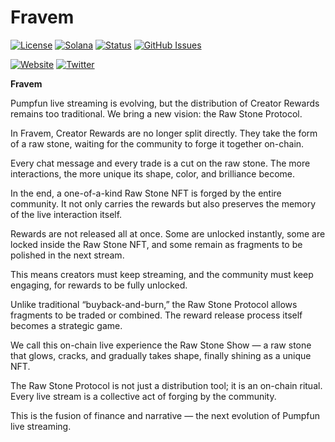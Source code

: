 # Fravem

[![License](https://img.shields.io/badge/License-MIT-blue.svg)](https://opensource.org/licenses/MIT)
[![Solana](https://img.shields.io/badge/Solana-Web3-green.svg)](https://solana.com/)
[![Status](https://img.shields.io/badge/Status-In%20Development-orange.svg)]()
[![GitHub Issues](https://img.shields.io/github/issues/yourusername/ontora-ai.svg)](https://github.com/yourusername/ontora-ai/issues)

[![Website](https://img.shields.io/badge/Website-Fravem-blue?logo=google-chrome)](https://fravem.com/)
[![Twitter](https://img.shields.io/badge/Twitter-Fravem-blue?logo=twitter)](https://x.com/Fravemlab)

**Fravem** 

Pumpfun live streaming is evolving, but the distribution of Creator Rewards remains too traditional.
We bring a new vision: the Raw Stone Protocol.

In Fravem, Creator Rewards are no longer split directly.
They take the form of a raw stone, waiting for the community to forge it together on-chain.

Every chat message and every trade is a cut on the raw stone.
The more interactions, the more unique its shape, color, and brilliance become.

In the end, a one-of-a-kind Raw Stone NFT is forged by the entire community.
It not only carries the rewards but also preserves the memory of the live interaction itself.

Rewards are not released all at once.
Some are unlocked instantly, some are locked inside the Raw Stone NFT, and some remain as fragments to be polished in the next stream.

This means creators must keep streaming, and the community must keep engaging, for rewards to be fully unlocked.

Unlike traditional “buyback-and-burn,” the Raw Stone Protocol allows fragments to be traded or combined.
The reward release process itself becomes a strategic game.

We call this on-chain live experience the Raw Stone Show —
a raw stone that glows, cracks, and gradually takes shape, finally shining as a unique NFT.

The Raw Stone Protocol is not just a distribution tool; it is an on-chain ritual.
Every live stream is a collective act of forging by the community.

This is the fusion of finance and narrative — the next evolution of Pumpfun live streaming.
